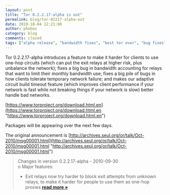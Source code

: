 ```yaml
---
layout: post
title: "Tor 0.2.2.17-alpha is out"
permalink: blog/tor-02217-alpha-out
date: 2010-10-04 12:21:08
author: phobos
category: blog
comments: closed
tags: ["alpha release", "bandwidth fixes", "best tor ever", "bug fixes", "refuse unknown exits"]
---
```


Tor 0.2.2.17-alpha introduces a feature to make it harder for clients to use one-hop circuits (which can put the exit relays at higher risk, plus unbalance the network); fixes a big bug in bandwidth accounting for relays that want to limit their monthly bandwidth use; fixes a big pile of bugs in how clients tolerate temporary network failure; and makes our adaptive circuit build timeout feature (which improves client performance if your network is fast while not breaking things if your network is slow) better handle bad networks.

[https://www.torproject.org/download.html.en](https://www.torproject.org/download.html.en "https://www.torproject.org/download.html.en")

Packages will be appearing over the next few days.

The original announcement is [http://archives.seul.org/or/talk/Oct-2010/msg00001.html](http://archives.seul.org/or/talk/Oct-2010/msg00001.html "http://archives.seul.org/or/talk/Oct-2010/msg00001.html")

> Changes in version 0.2.2.17-alpha - 2010-09-30  
>  o Major features:  
>  - Exit relays now try harder to block exit attempts from unknown  
>  relays, to make it harder for people to use them as one-hop proxies [**read more »**](https://blog.torproject.org/blog/tor-02217-alpha-out)
